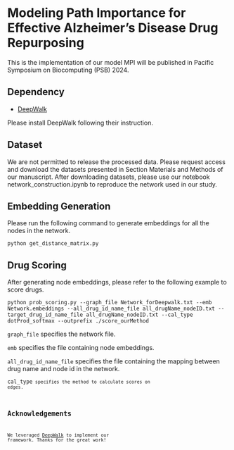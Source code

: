 # Modeling Path Importance for Effective Alzheimer’s Disease Drug Repurposing

This is the implementation of our model MPI will be published in Pacific Symposium on Biocomputing (PSB) 2024.

## Dependency

- [DeepWalk](https://github.com/phanein/deepwalk)

Please install DeepWalk following their instruction.

## Dataset

We are not permitted to release the processed data. Please request access and download the datasets presented in Section Materials and Methods of our manuscript.
After downloading datasets, please use our notebook network_construction.ipynb to reproduce the network used in our study.

## Embedding Generation

Please run the following command to generate embeddings for all the nodes in the network.

`python get_distance_matrix.py`

## Drug Scoring

After generating node embeddings, please refer to the following example to score drugs.

`python prob_scoring.py --graph_file Network_forDeepwalk.txt --emb Network.embeddings --all_drug_id_name_file all_drugName_nodeID.txt --target_drug_id_name_file all_drugName_nodeID.txt --cal_type dotProd_softmax --outprefix ./score_ourMethod
`

<code>graph\_file</code> specifies the network file.

<code>emb</code> specifies the file containing node embeddings.

<code>all\_drug\_id\_name\_file</code> specifies the file containing the mapping between drug name and node id in the network.

<code>cal\_type<code> specifies the method to calculate scores on edges.

## Acknowledgements
We leveraged [DeepWalk](https://github.com/phanein/deepwalk) to implement our framework. Thanks for the great work!
